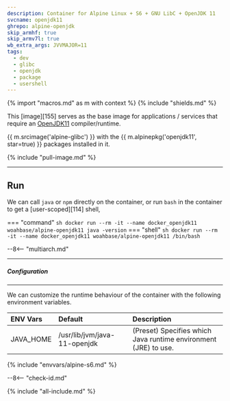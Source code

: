 ```yaml
---
description: Container for Alpine Linux + S6 + GNU LibC + OpenJDK 11
svcname: openjdk11
ghrepo: alpine-openjdk
skip_armhf: true
skip_armv7l: true
wb_extra_args: JVVMAJOR=11
tags:
  - dev
  - glibc
  - openjdk
  - package
  - usershell
---
```


{% import "macros.md" as m with context %}
{% include "shields.md" %}


This [image][155] serves as the base image for applications
/ services that require an [OpenJDK11][1] compiler/runtime.

{{ m.srcimage('alpine-glibc') }} with the {{
m.alpinepkg('openjdk11', star=true) }} packages installed in it.

{% include "pull-image.md" %}

---
Run
---

We can call `java` or `npm` directly on the container, or run
`bash` in the container to get a [user-scoped][114] shell,

=== "command"
    ``` sh
    docker run --rm -it --name docker_openjdk11 woahbase/alpine-openjdk11 java -version
    ```
=== "shell"
    ``` sh
    docker run --rm -it --name docker_openjdk11 woahbase/alpine-openjdk11 /bin/bash
    ```

--8<-- "multiarch.md"

---
##### Configuration
---

We can customize the runtime behaviour of the container with the
following environment variables.

| ENV Vars  | Default                      | Description
| :---      | :---                         | :---
| JAVA_HOME | /usr/lib/jvm/java-11-openjdk | (Preset) Specifies which Java runtime environment (JRE) to use.
{% include "envvars/alpine-s6.md" %}

--8<-- "check-id.md"

[1]: https://openjdk.org/projects/jdk/11/
[2]: https://github.com/openjdk/jdk/

{% include "all-include.md" %}
